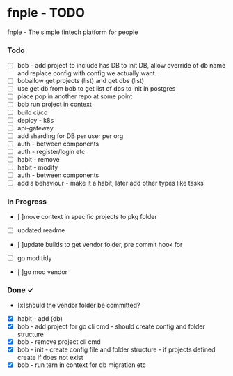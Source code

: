 # fnple - TODO

fnple - The simple fintech platform for people

### Todo
- [ ] bob - add project to include has DB to init DB, allow override of db name and replace config with config we actually want.
- [ ] boballow get projects (list) and get dbs (list)
- [ ] use get db from bob to get list of dbs to init in postgres
- [ ] place pop in another repo at some point
- [ ] bob run project in context
- [ ] build ci/cd
- [ ] deploy - k8s
- [ ] api-gateway
- [ ] add sharding for DB per user per org
- [ ] auth - between components
- [ ] auth - register/login etc
- [ ] habit - remove
- [ ] habit - modify
- [ ] auth - between components
- [ ] add a behaviour - make it a habit, later add other types like tasks

### In Progress
- [ ]move context in specific projects to pkg folder
- [ ] updated readme
- [ ]update builds to get vendor folder, pre commit hook for
- [ ] go mod tidy
- [ ]go mod vendor


### Done ✓
- [x]should the vendor folder be committed?
- [x] habit - add (db)
- [x] bob - add project for go cli cmd - should create config and folder structure
- [x] bob - remove project cli cmd
- [x] bob - init - create config file and folder structure - if projects defined create if does not exist
- [x] bob - run tern in context for db migration etc
